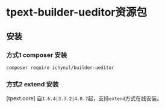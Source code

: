 # tpext-builder-ueditor资源包

## 安装

### 方式1 composer 安装

```bash
composer require ichynul/builder-ueditor
```

### 方式2 extend 安装

[tpext.core] 自`1.6.4|3.3.2|4.0.7`起，支持`extend`方式在线安装。

